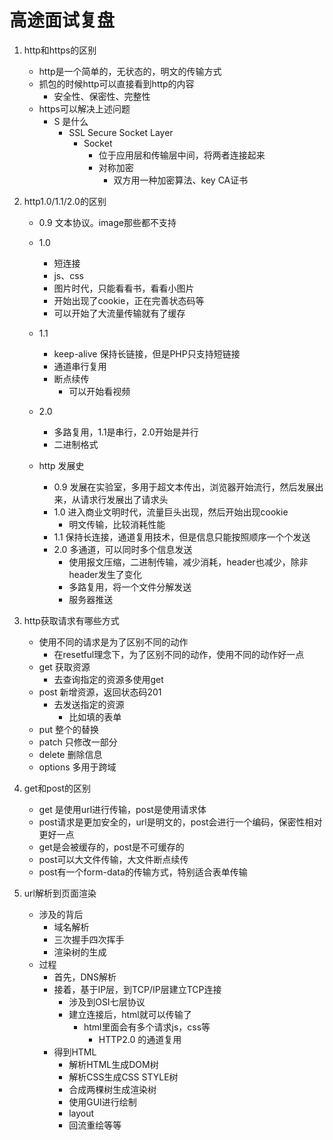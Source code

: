 # 高途面试复盘
1. http和https的区别
    - http是一个简单的，无状态的，明文的传输方式
    - 抓包的时候http可以直接看到http的内容
        - 安全性、保密性、完整性
    - https可以解决上述问题
        - S 是什么
            - SSL Secure Socket Layer
                - Socket
                    - 位于应用层和传输层中间，将两者连接起来
                    - 对称加密
                        - 双方用一种加密算法、key  CA证书

2. http1.0/1.1/2.0的区别
    - 0.9
        文本协议。image那些都不支持
    - 1.0
        -  短连接
        - js、css
        - 图片时代，只能看看书，看看小图片
        - 开始出现了cookie，正在完善状态码等
        - 可以开始了大流量传输就有了缓存
    - 1.1
        - keep-alive 保持长链接，但是PHP只支持短链接
        - 通道串行复用
        - 断点续传
            - 可以开始看视频
    - 2.0
        - 多路复用，1.1是串行，2.0开始是并行
        - 二进制格式

    - http 发展史
        - 0.9 发展在实验室，多用于超文本传出，浏览器开始流行，然后发展出来，从请求行发展出了请求头
        - 1.0 进入商业文明时代，流量巨头出现，然后开始出现cookie
            - 明文传输，比较消耗性能
        - 1.1 保持长连接，通道复用技术，但是信息只能按照顺序一个个发送
        - 2.0 多通道，可以同时多个信息发送
            - 使用报文压缩，二进制传输，减少消耗，header也减少，除非header发生了变化
            - 多路复用，将一个文件分解发送
            - 服务器推送

3. http获取请求有哪些方式
    - 使用不同的请求是为了区别不同的动作
        - 在resetful理念下，为了区别不同的动作，使用不同的动作好一点
    - get  获取资源
        - 去查询指定的资源多使用get
    - post  新增资源，返回状态码201
        - 去发送指定的资源
            - 比如填的表单
    - put 整个的替换
    - patch 只修改一部分
    - delete 删除信息
    - options 多用于跨域

4. get和post的区别
    - get 是使用url进行传输，post是使用请求体
    - post请求是更加安全的，url是明文的，post会进行一个编码，保密性相对更好一点
    - get是会被缓存的，post是不可缓存的
    - post可以大文件传输，大文件断点续传
    - post有一个form-data的传输方式，特别适合表单传输

5. url解析到页面渲染
    - 涉及的背后
        - 域名解析
        - 三次握手四次挥手
        - 渲染树的生成
    - 过程
        - 首先，DNS解析
        - 接着，基于IP层，到TCP/IP层建立TCP连接
            - 涉及到OSI七层协议
            - 建立连接后，html就可以传输了
                - html里面会有多个请求js，css等
                    - HTTP2.0 的通道复用
        - 得到HTML
            - 解析HTML生成DOM树
            - 解析CSS生成CSS STYLE树
            - 合成两棵树生成渲染树
            - 使用GUI进行绘制
            - layout 
            - 回流重绘等等